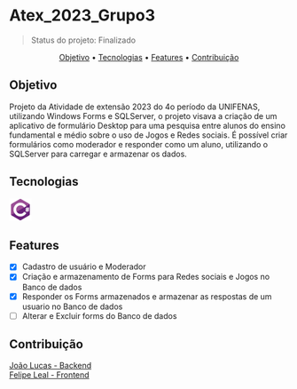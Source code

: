 # Atex_2023_Grupo3

>Status do projeto: Finalizado

<p align="center">
 <a href="## Objetivo">Objetivo</a> •
 <a href="## Tecnologias">Tecnologias</a> • 
 <a href="## Features">Features</a> • 
 <a href="## Contribuição">Contribuição</a>
</p>

## Objetivo

Projeto da Atividade de extensão 2023 do 4o período da UNIFENAS, utilizando Windows Forms e SQLServer, o projeto visava a criação de um aplicativo de formulário Desktop para uma pesquisa entre alunos do ensino fundamental e médio sobre o uso de Jogos e Redes sociais. É possível criar formulários como moderador e responder como um aluno, utilizando o SQLServer para carregar e armazenar os dados.

## Tecnologias

<p align="left"> <a href="https://www.w3schools.com/cs/" target="_blank" rel="noreferrer"> <img src="https://raw.githubusercontent.com/devicons/devicon/master/icons/csharp/csharp-original.svg" alt="csharp" width="40" height="40"/> </a> </p>

## Features

- [x] Cadastro de usuário e Moderador
- [x] Criação e armazenamento de Forms para Redes sociais e Jogos no Banco de dados
- [x] Responder os Forms armazenados e armazenar as respostas de um usuario no Banco de dados
- [ ] Alterar e Excluir forms do Banco de dados

## Contribuição

[João Lucas - Backend](https://github.com/JoaoLucasLourenco)
<br>
[Felipe Leal - Frontend](https://github.com/felipeleal27)

